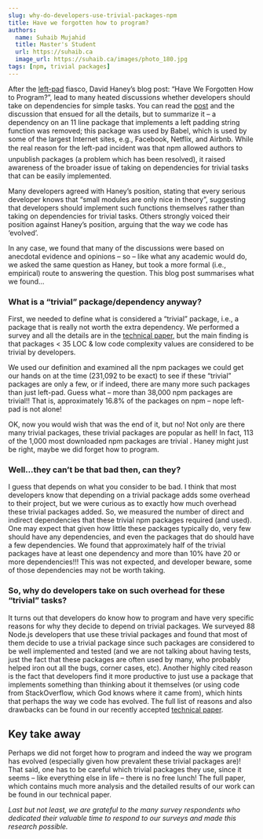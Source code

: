 ```yaml
---
slug: why-do-developers-use-trivial-packages-npm
title: Have we forgotten how to program?
authors:
  name: Suhaib Mujahid
  title: Master's Student
  url: https://suhaib.ca
  image_url: https://suhaib.ca/images/photo_180.jpg
tags: [npm, trivial packages]
---
```


After the [left-pad](https://www.npmjs.com/package/left-pad) fiasco, David Haney’s blog post: “Have We Forgotten How to Program?”, lead to many heated discussions whether developers should take on dependencies for simple tasks. You can read the [post](http://www.haneycodes.net/npm-left-pad-have-we-forgotten-how-to-program/) and the discussion that ensued for all the details, but to summarize it – a dependency on an 11 line package that implements a left padding string function was removed; this package was used by Babel, which is used by some of the largest Internet sites, e.g., Facebook, Netflix, and Airbnb. While the real reason for the left-pad incident was that npm allowed authors to unpublish packages (a problem which has been resolved), it raised awareness of the broader issue of taking on dependencies for trivial tasks that can be easily implemented.

Many developers agreed with Haney’s position, stating that every serious developer knows that “small modules are only nice in theory”, suggesting that developers should implement such functions themselves rather than taking on dependencies for trivial tasks. Others strongly voiced their position against Haney’s position, arguing that the way we code has ‘evolved’.

In any case, we found that many of the discussions were based on anecdotal evidence and opinions – so – like what any academic would do, we asked the same question as Haney, but took a more formal (i.e., empirical) route to answering the question. This blog post summarises what we found…

### What is a “trivial” package/dependency anyway?

First, we needed to define what is considered a “trivial” package, i.e., a package that is really not worth the extra dependency. We performed a survey and all the details are in the [technical paper](http://das.encs.concordia.ca/uploads/2017/07/Abdalkareem_FSE2017.pdf), but the main finding is that packages < 35 LOC & low code complexity values are considered to be trivial by developers.

We used our definition and examined all the npm packages we could get our hands on at the time (231,092 to be exact) to see if these “trivial” packages are only a few, or if indeed, there are many more such packages than just left-pad. Guess what – more than 38,000 npm packages are trivial!! That is, approximately 16.8% of the packages on npm – nope left-pad is not alone!

OK, now you would wish that was the end of it, but no! Not only are there many trivial packages, these trivial packages are popular as hell! In fact, 113 of the 1,000 most downloaded npm packages are trivial . Haney might just be right, maybe we did forget how to program.

### Well…they can’t be that bad then, can they?

I guess that depends on what you consider to be bad. I think that most developers know that depending on a trivial package adds some overhead to their project, but we were curious as to exactly how much overhead these trivial packages added. So, we measured the number of direct and indirect dependencies that these trivial npm packages required (and used). One may expect that given how little these packages typically do, very few should have any dependencies, and even the packages that do should have a few dependencies. We found that approximately half of the trivial packages have at least one dependency and more than 10% have 20 or more dependencies!!! This was not expected, and developer beware, some of those dependencies may not be worth taking.

### So, why do developers take on such overhead for these “trivial” tasks?

It turns out that developers do know how to program and have very specific reasons for why they decide to depend on trivial packages. We surveyed 88 Node.js developers that use these trivial packages and found that most of them decide to use a trivial package since such packages are considered to be well implemented and tested (and we are not talking about having tests, just the fact that these packages are often used by many, who probably helped iron out all the bugs, corner cases, etc). Another highly cited reason is the fact that developers find it more productive to just use a package that implements something than thinking about it themselves (or using code from StackOverflow, which God knows where it came from), which hints that perhaps the way we code has evolved. The full list of reasons and also drawbacks can be found in our recently accepted [technical paper](http://das.encs.concordia.ca/uploads/2017/07/Abdalkareem_FSE2017.pdf).

## Key take away

Perhaps we did not forget how to program and indeed the way we program has evolved (especially given how prevalent these trivial packages are)! That said, one has to be careful which trivial packages they use, since it seems – like everything else in life – there is no free lunch!
The full paper, which contains much more analysis and the detailed results of our work can be found in our technical paper.

_Last but not least, we are grateful to the many survey respondents who dedicated their valuable time to respond to our surveys and made this research possible._
